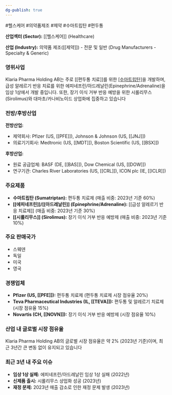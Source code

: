 ```yaml
---
dg-publish: true
---
```

#헬스케어 #의약품제조 #제약 #수마트립탄 #편두통


**산업섹터 (Sector):** [[헬스케어]] (Healthcare)  

**산업 (Industry):** 의약품 제조([[제약]]) - 전문 및 일반 (Drug Manufacturers - Specialty & Generic)

### 영위사업

Klaria Pharma Holding AB는 주로 [[편두통 치료]]를 위한 [[수마트립탄]](Sumatriptan)을 개발하며, 급성 알레르기 반응 치료를 위한 에피네프린/아드레날린(Epinephrine/Adrenaline)을 임상 1상에서 개발 중입니다. 또한, 장기 이식 거부 반응 예방을 위한 시롤리무스(Sirolimus)와 대마초/카나비노이드 상업화에 집중하고 있습니다

### 전방/후방산업

**전방산업:**

- 제약회사: Pfizer (US, [[PFE]]), Johnson & Johnson (US, [[JNJ]])
- 의료기기회사: Medtronic (US, [[MDT]]), Boston Scientific (US, [[BSX]])

**후방산업:**

- 원료 공급업체: BASF (DE, [[BAS]]), Dow Chemical (US, [[DOW]])
- 연구기관: Charles River Laboratories (US, [[CRL]]), ICON plc (IE, [[ICLR]])

### 주요제품

- **수마트립탄 (Sumatriptan):** 편두통 치료제 (매출 비중: 2023년 기준 60%)
- **[[에피네프린]]/[[아드레날린]] (Epinephrine/Adrenaline):** [[급성 알레르기 반응 치료제]] (매출 비중: 2023년 기준 30%)
- **[[시롤리무스]] (Sirolimus):** 장기 이식 거부 반응 예방제 (매출 비중: 2023년 기준 10%)

### 주요 판매국가

- 스웨덴
- 독일
- 미국
- 영국

### 경쟁업체

- **Pfizer (US, [[PFE]]):** 편두통 치료제 (편두통 치료제 시장 점유율 20%)
- **Teva Pharmaceutical Industries (IL, [[TEVA]]):** 편두통 및 알레르기 치료제 (시장 점유율 15%)
- **Novartis (CH, [[NOVN]]):** 장기 이식 거부 반응 예방제 (시장 점유율 10%)

### 산업 내 글로벌 시장 점유율

Klaria Pharma Holding AB의 글로벌 시장 점유율은 약 2% (2023년 기준)이며, 최근 3년간 큰 변동 없이 유지되고 있습니다

### 최근 3년 내 주요 이슈

- **임상 1상 실패:** 에피네프린/아드레날린 임상 1상 실패 (2022년)
- **신제품 출시:** 시롤리무스 상업화 성공 (2023년)
- **재정 문제:** 2023년 매출 감소로 인한 재정 문제 발생 (2023년)